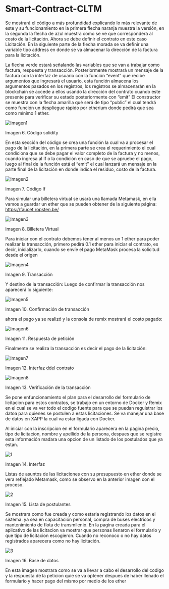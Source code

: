 # Smart-Contract-CLTM

Se mostrará el código a más profundidad explicando lo más relevante de este y su funcionamiento en la primera flecha naranja muestra la versión, en la segunda la flecha de azul muestra como se ve que corresponderá al costo de la licitación. Ahora se debe definir el contrato en este caso Licitación. En la siguiente parte de la flecha morada se va definir una variable tipo address en donde se va almacenar la dirección de la factura para la licitación. 
 
La flecha verde estará señalando las variables que se van a trabajar como factura, respuesta y transacción. Posteriormente mostrará un mensaje de la factura con la interfaz de usuario con la función “event” que recibe argumentos que ingresará el usuario, esta función almacena los argumentos pasados en los registros, los registros se almacenarán en la blockchain se accede a ellos usando la dirección del contrato cuando este presente para verificar su estado posteriormente con “emit” El constructor se muestra con la flecha amarilla qué será de tipo “public” el cual tendrá como función un despliegue rápido por etherium donde pedirá que sea como mínimo 1 ether. 

![Imagen1](https://user-images.githubusercontent.com/57902001/116337840-62da1f00-a7a0-11eb-8506-d1e9319c6350.png)


Imagen 6. Código solidity

En esta sección del código se crea una función la cual va a procesar el pago de la licitación, en la primera parte se crea el requerimiento el cual condiciona que se debe pagar el valor completo de la factura y no menos, cuando ingresa al If o la condición en caso de que se apruebe el pago, luego al final de la función está el “emit” el cual lanzará un mensaje en la parte final de la licitación en donde indica el residuo, costo de la factura.


![Imagen2](https://user-images.githubusercontent.com/57902001/116337881-74bbc200-a7a0-11eb-80ca-fd0061548ef8.png)

Imagen 7. Código If 

Para simular una billetera virtual se usará una llamada Metamask, en ella vamos a guardar un ether que se pueden obtener de la siguiente página: https://faucet.ropsten.be/

![Imagen3](https://user-images.githubusercontent.com/57902001/116337917-8604ce80-a7a0-11eb-9d7c-26ddcccef3fe.png)

Imagen 8. Billetera Virtual

Para iniciar con el contrato debemos tener al menos un 1 ether para poder realizar la transacción, primero pedirá 0.1 ether para iniciar el contrato, es decir, inicializarlo, cuando se envíe el pago MetaMask procesa la solicitud desde el origen 

![Imagen4](https://user-images.githubusercontent.com/57902001/116337989-a6cd2400-a7a0-11eb-9bc0-c46747ecdb68.png)

Imagen 9. Transacción 




Y destino de la transacción:
Luego de confirmar la transacción nos aparecerá lo siguiente:

![Imagen5](https://user-images.githubusercontent.com/57902001/116338015-b5b3d680-a7a0-11eb-90d6-e7505ebbdbcf.png)

Imagen 10. Confirmación de transacción 

ahora el pago ya se realizó y la consola de remix mostrará el costo pagado:

![Imagen6](https://user-images.githubusercontent.com/57902001/116338044-bfd5d500-a7a0-11eb-983e-4b0f7a140d85.png)

Imagen 11. Respuesta de petición 

Finalmente se realiza la transacción es decir el pago de la licitación:
 
![Imagen7](https://user-images.githubusercontent.com/57902001/116338099-d3813b80-a7a0-11eb-9707-ef2ccbc153fa.png)

Imagen 12. Interfaz ddel contrato

![Imagen8](https://user-images.githubusercontent.com/57902001/116338132-e136c100-a7a0-11eb-871b-23ae0165b7d9.png)

Imagen 13. Verificación de la transacción 

Se pone enfuncionamiento el plan para el desarrollo del formulario de licitacion para estos contratos, se trabajo en un entorno de Docker y Remix en el cual se va ver todo el codigo fuente para que se puedan reguistrar los datoa para quienes se postulen a estas licitaciones. Se va manejar una base de datos en XAPP la cual va estar ligada con Docker. 

Al iniciar con la inscripcion en el formulario aparecera en la pagina precio, tipo de licitacion, nombre y apellido de la persona, despues que se registre esta información madara una opcion de un listado de los postulados que ya estan. 

![1](https://user-images.githubusercontent.com/80433518/119715028-2a724300-be29-11eb-8032-900960e15570.jpg)

Imagen 14. Interfaz

Listas de asuntos de las licitaciones con su presupuesto en ether donde se vera reflejado Metamask, como se observo en la anterior imagen con el proceso. 

![2](https://user-images.githubusercontent.com/80433518/119715559-bf753c00-be29-11eb-989e-20839b998007.jpg)

Imagen 15. Lista de postulantes

Se mostrara como fue creada y como estaria registrando los datos en el sistema. ya sea en capacitación personal, compra de buses electricos y mantenimiento de flota de transmilenio. En la pagina creada para el aplicativo de las licitacion va mostrar que personas llenaron el formulario y que tipo de licitacion escogieron. Cuando no reconoco o no hay datos registrados aparecera como no hay licitación. 

![3](https://user-images.githubusercontent.com/80433518/119716515-d0727d00-be2a-11eb-9f28-e8dbecd4cf3a.jpg)

Imagen 16. Base de datos


En esta imagen mostrara como se va a llevar a cabo el desarrollo del codigo y la respuesta de la peticion quie se va optener despues de haber llenado el formulario y hacer pago del mismo por medio de los ether
